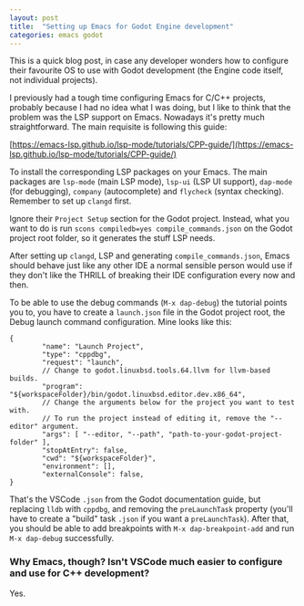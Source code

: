 ```yaml
---
layout: post
title:  "Setting up Emacs for Godot Engine development"
categories: emacs godot
---
```


This is a quick blog post, in case any developer wonders how to configure their favourite OS to use with Godot development (the Engine code itself, not individual projects).

I previously had a tough time configuring Emacs for C/C++ projects, probably because I had no idea what I was doing, but I like to think that the problem was the LSP support on Emacs. Nowadays it's pretty much straightforward. The main requisite is following this guide:

[https://emacs-lsp.github.io/lsp-mode/tutorials/CPP-guide/](https://emacs-lsp.github.io/lsp-mode/tutorials/CPP-guide/)

To install the corresponding LSP packages on your Emacs. The main packages are `lsp-mode` (main LSP mode), `lsp-ui` (LSP UI support), `dap-mode` (for debugging), `company` (autocomplete) and `flycheck` (syntax checking). Remember to set up `clangd` first.

Ignore their `Project Setup` section for the Godot project. Instead, what you want to do is run `scons compiledb=yes compile_commands.json` on the Godot project root folder, so it generates the stuff LSP needs.

After setting up `clangd`, LSP and generating `compile_commands.json`, Emacs should behave just like any other IDE a normal sensible person would use if they don't like the THRILL of breaking their IDE configuration every now and then.

To be able to use the debug commands (`M-x dap-debug`) the tutorial points you to, you have to create a `launch.json` file in the Godot project root, the Debug launch command configuration. Mine looks like this:

```
{
		"name": "Launch Project",
		"type": "cppdbg",
		"request": "launch",
		// Change to godot.linuxbsd.tools.64.llvm for llvm-based builds.
		"program": "${workspaceFolder}/bin/godot.linuxbsd.editor.dev.x86_64",
		// Change the arguments below for the project you want to test with.
		// To run the project instead of editing it, remove the "--editor" argument.
		"args": [ "--editor, "--path", "path-to-your-godot-project-folder" ],
		"stopAtEntry": false,
		"cwd": "${workspaceFolder}",
		"environment": [],
		"externalConsole": false,
}
```

That's the VSCode `.json` from the Godot documentation guide, but replacing `lldb` with `cppdbg`, and removing the `preLaunchTask` property (you'll have to create a "build" task `.json` if you want a `preLaunchTask`). After that, you should be able to add breakpoints with `M-x dap-breakpoint-add` and run `M-x dap-debug` successfully.

### Why Emacs, though? Isn't VSCode much easier to configure and use for C++ development?

Yes.
